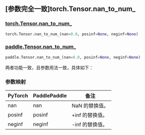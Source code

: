 ## [参数完全一致]torch.Tensor.nan_to_num_

### [torch.Tensor.nan_to_num_](https://pytorch.org/docs/stable/generated/torch.Tensor.nan_to_num_.html#torch.Tensor.nan_to_num_)

```python
torch.Tensor.nan_to_num_(nan=0.0, posinf=None, neginf=None)
```

### [paddle.Tensor.nan_to_num_]()

```python
paddle.Tensor.nan_to_num_(nan=0.0, posinf=None, neginf=None)
```

两者功能一致，且参数用法一致，具体如下：

### 参数映射

| PyTorch | PaddlePaddle | 备注            |
| ------- | ------------ | --------------- |
| nan     | nan          | NaN 的替换值。  |
| posinf  | posinf       | +inf 的替换值。 |
| neginf  | neginf       | -inf 的替换值。 |
